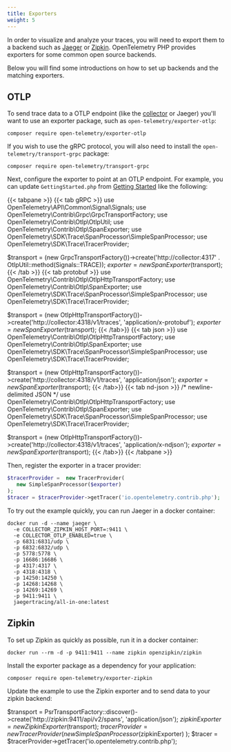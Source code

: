 ```yaml
---
title: Exporters
weight: 5
---
```


In order to visualize and analyze your traces, you will need to export them to a
backend such as [Jaeger](https://www.jaegertracing.io/) or
[Zipkin](https://zipkin.io/). OpenTelemetry PHP provides exporters for some
common open source backends.

Below you will find some introductions on how to set up backends and the
matching exporters.

## OTLP

To send trace data to a OTLP endpoint (like the [collector](/docs/collector) or
Jaeger) you'll want to use an exporter package, such as
`open-telemetry/exporter-otlp`:

```shell
composer require open-telemetry/exporter-otlp
```

If you wish to use the gRPC protocol, you will also need to install the
`open-telemetry/transport-grpc` package:

```shell
composer require open-telemetry/transport-grpc
```

Next, configure the exporter to point at an OTLP endpoint. For example, you can
update `GettingStarted.php` from
[Getting Started](/docs/instrumentation/php/getting-started/) like the
following:

<!-- prettier-ignore-start -->
{{< tabpane >}}
{{< tab gRPC >}}
use OpenTelemetry\API\Common\Signal\Signals;
use OpenTelemetry\Contrib\Grpc\GrpcTransportFactory;
use OpenTelemetry\Contrib\Otlp\OtlpUtil;
use OpenTelemetry\Contrib\Otlp\SpanExporter;
use OpenTelemetry\SDK\Trace\SpanProcessor\SimpleSpanProcessor;
use OpenTelemetry\SDK\Trace\TracerProvider;

$transport = (new GrpcTransportFactory())->create('http://collector:4317' . OtlpUtil::method(Signals::TRACE));
$exporter = new SpanExporter($transport);
{{< /tab >}}
{{< tab protobuf >}}
use OpenTelemetry\Contrib\Otlp\OtlpHttpTransportFactory;
use OpenTelemetry\Contrib\Otlp\SpanExporter;
use OpenTelemetry\SDK\Trace\SpanProcessor\SimpleSpanProcessor;
use OpenTelemetry\SDK\Trace\TracerProvider;

$transport = (new OtlpHttpTransportFactory())->create('http://collector:4318/v1/traces', 'application/x-protobuf');
$exporter = new SpanExporter($transport);
{{< /tab>}}
{{< tab json >}}
use OpenTelemetry\Contrib\Otlp\OtlpHttpTransportFactory;
use OpenTelemetry\Contrib\Otlp\SpanExporter;
use OpenTelemetry\SDK\Trace\SpanProcessor\SimpleSpanProcessor;
use OpenTelemetry\SDK\Trace\TracerProvider;

$transport = (new OtlpHttpTransportFactory())->create('http://collector:4318/v1/traces', 'application/json');
$exporter = new SpanExporter($transport);
{{< /tab>}}
{{< tab nd-json >}}
/* newline-delimited JSON */
use OpenTelemetry\Contrib\Otlp\OtlpHttpTransportFactory;
use OpenTelemetry\Contrib\Otlp\SpanExporter;
use OpenTelemetry\SDK\Trace\SpanProcessor\SimpleSpanProcessor;
use OpenTelemetry\SDK\Trace\TracerProvider;

$transport = (new OtlpHttpTransportFactory())->create('http://collector:4318/v1/traces', 'application/x-ndjson');
$exporter = new SpanExporter($transport);
{{< /tab>}}
{{< /tabpane >}}
<!-- prettier-ignore-end -->

Then, register the exporter in a tracer provider:

```php
$tracerProvider =  new TracerProvider(
   new SimpleSpanProcessor($exporter)
);
$tracer = $tracerProvider->getTracer('io.opentelemetry.contrib.php');
```

To try out the example quickly, you can run Jaeger in a docker container:

```shell
docker run -d --name jaeger \
  -e COLLECTOR_ZIPKIN_HOST_PORT=:9411 \
  -e COLLECTOR_OTLP_ENABLED=true \
  -p 6831:6831/udp \
  -p 6832:6832/udp \
  -p 5778:5778 \
  -p 16686:16686 \
  -p 4317:4317 \
  -p 4318:4318 \
  -p 14250:14250 \
  -p 14268:14268 \
  -p 14269:14269 \
  -p 9411:9411 \
  jaegertracing/all-in-one:latest
```

## Zipkin

To set up Zipkin as quickly as possible, run it in a docker container:

```shell
docker run --rm -d -p 9411:9411 --name zipkin openzipkin/zipkin
```

Install the exporter package as a dependency for your application:

```shell
composer require open-telemetry/exporter-zipkin
```

Update the example to use the Zipkin exporter and to send data to your zipkin
backend:

<!-- prettier-ignore-start -->
$transport = PsrTransportFactory::discover()->create('http://zipkin:9411/api/v2/spans', 'application/json');
$zipkinExporter = new ZipkinExporter($transport);
$tracerProvider =  new TracerProvider(
    new SimpleSpanProcessor($zipkinExporter)
);
$tracer = $tracerProvider->getTracer('io.opentelemetry.contrib.php');
<!-- prettier-ignore-end -->
